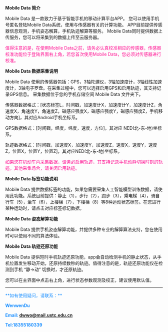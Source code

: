 **Mobile Data 简介**

Mobile Data 是一款致力于基于智能手机的移动计算平台APP。 您可以使用手机号匿名登陆Mobile Data系统，使用与传感器有关的计算功能。
APP目前提供传感器信息观测，手机姿态解算，手机轨迹解算等服务。 Mobile Data同时提供数据上传服务，您可以将采集到的数据上传至云服务器。

<font color=#FF1493>
值得注意的是，在使用Mobile Data之前，请务必认真校准相应的传感器，传感器校准功能位于登陆界面右上角，若您首次使用Mobile Data，您必须对传感器进行校准。
</font>

**Mobile Data 数据采集说明**

Mobile Data 使用的传感器包括：GPS，3轴陀螺仪，3轴加速度计，3轴线性加速度计，3轴电子罗盘。在采集过程中，您可以选择启用GPS和启用轨迹，其支持记录GPS信息。
采集数据位于您的手机存储空间 Mobile Data 文件夹下。

传感器数据格式：[状态标签L，时间戳，加速度计X，加速度计Y，加速度计Z，角速度X，角速度Y，角速度Z，磁感应强度X，磁感应强度Y，磁感应强度Z，手机移动方向]，其对应Android手机坐标系。

GPS数据格式：[时间戳，经度，纬度，速度，方位]，其对应 NED(北-东-地)坐标系。

轨迹数据格式：[时间戳，加速度X，加速度Y，加速度Z，速度X，速度Y，速度Z，位置X，位置Y，位置Z]，其对应NED(北-东-地)坐标系。

<font color=#FF1493>
如果您在机动车内采集数据，请务必启用轨迹，其支持记录手机动静切换时刻的轨迹。其他采集场合，请关闭启用轨迹。
</font>

**Mobile Data 标签功能说明**

Mobile Data 提供数据标签的功能，如果您需要采集人工智能模型训练数据，请使用此功能。系统目前提供：静止（1），步行（2），跑步（3），乘电梯（4），骑自行车（5），坐车（6），上楼梯（7），下楼梯（8）等8种运动状态标签。在您进行某种运动时，请点击对应标签标记数据。

**Mobile Data 姿态解算功能**

Mobile Data 提供手机姿态解算功能，并提供多种专业的解算算法支持，您在使用时可以使用不同的算法体验。

**Mobile Data 轨迹还原功能**

Mobile Data 提供短时手机轨迹还原功能，app会自动检测手机的静止状态，从手机位置发生移动开始，还原持续数秒的轨迹。值得注意的是，轨迹还原功能仅在检测到手机 “静->动” 切换时，才还原轨迹。

您可以在主界面中点击右上角，进行状态参数观测及校正，建议使用默认值。

*******

<font color=#1E90FF>
**如有使用疑问，请联系：**

**WenwenDu**

**Email:	dwwo@mail.ustc.edu.cn**

**Tel:18355180339**
